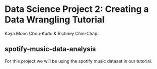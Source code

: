 # Data Science Project 2: Creating a Data Wrangling Tutorial
Kaya Moon Chou-Kudu & Richney Chin-Chap

## spotify-music-data-analysis
For this project we will be using the spotify music dataset in our tutorial.
